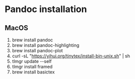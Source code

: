 # Pandoc installation

## MacOS

1. brew install pandoc
2. brew install pandoc-highlighting
3. brew install pandoc-plot
4. curl -sL "https://yihui.org/tinytex/install-bin-unix.sh" | sh
5. tlmgr update --self
6. tlmgr install framed
7. brew install basictex
